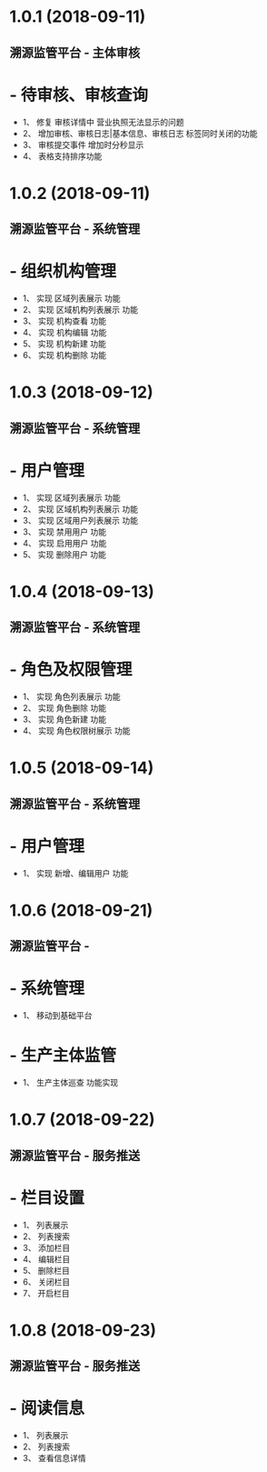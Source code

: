 # 1.0.1 (2018-09-11)

## 溯源监管平台 - 主体审核

# - 待审核、审核查询

* 1、 修复 审核详情中 营业执照无法显示的问题
* 2、 增加审核、审核日志|基本信息、审核日志 标签同时关闭的功能
* 3、 审核提交事件 增加时分秒显示
* 4、 表格支持排序功能

# 1.0.2 (2018-09-11)

## 溯源监管平台 - 系统管理

# - 组织机构管理

* 1、 实现 区域列表展示 功能
* 2、 实现 区域机构列表展示 功能
* 3、 实现 机构查看 功能
* 4、 实现 机构编辑 功能
* 5、 实现 机构新建 功能
* 6、 实现 机构删除 功能

# 1.0.3 (2018-09-12)

## 溯源监管平台 - 系统管理

# - 用户管理

* 1、 实现 区域列表展示 功能
* 2、 实现 区域机构列表展示 功能
* 3、 实现 区域用户列表展示 功能
* 3、 实现 禁用用户 功能
* 4、 实现 启用用户 功能
* 5、 实现 删除用户 功能

# 1.0.4 (2018-09-13)

## 溯源监管平台 - 系统管理

# - 角色及权限管理

* 1、 实现 角色列表展示 功能
* 2、 实现 角色删除 功能
* 3、 实现 角色新建 功能
* 4、 实现 角色权限树展示 功能

# 1.0.5 (2018-09-14)

## 溯源监管平台 - 系统管理

# - 用户管理

* 1、 实现 新增、编辑用户 功能

# 1.0.6 (2018-09-21)

## 溯源监管平台 - 

# - 系统管理

* 1、 移动到基础平台

# - 生产主体监管

* 1、 生产主体巡查 功能实现

# 1.0.7 (2018-09-22)

## 溯源监管平台 - 服务推送

# - 栏目设置

* 1、 列表展示
* 2、 列表搜索
* 3、 添加栏目
* 4、 编辑栏目
* 5、 删除栏目
* 6、 关闭栏目
* 7、 开启栏目

# 1.0.8 (2018-09-23)

## 溯源监管平台 - 服务推送

# - 阅读信息

* 1、 列表展示
* 2、 列表搜索
* 3、 查看信息详情